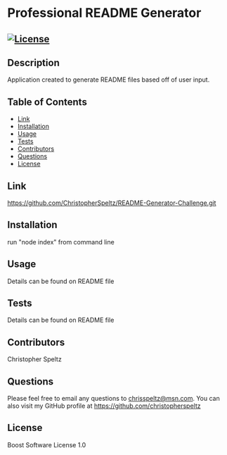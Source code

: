 # Professional README Generator

## [![License](https://img.shields.io/badge/License-Boost_1.0-lightblue.svg)](https://www.boost.org/LICENSE_1_0.txt)

## Description
Application created to generate README files based off of user input.

## Table of Contents
- [Link](#link)
- [Installation](#installation)
- [Usage](#usage)
- [Tests](#tests)
- [Contributors](#contributors)
- [Questions](#questions)
- [License](#license)

## Link
https://github.com/ChristopherSpeltz/README-Generator-Challenge.git


## Installation
run "node index" from command line


## Usage
Details can be found on README file


## Tests
Details can be found on README file


## Contributors
Christopher Speltz

## Questions
Please feel free to email any questions to chrisspeltz@msn.com. You can also visit my GitHub profile at https://github.com/christopherspeltz

## License

Boost Software License 1.0